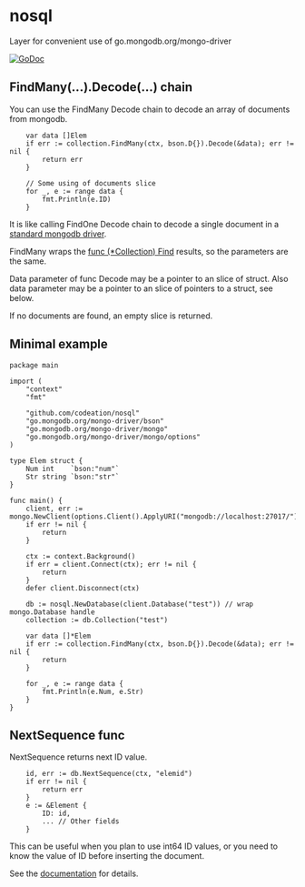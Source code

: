 # nosql
Layer for convenient use of go.mongodb.org/mongo-driver

[![GoDoc](https://godoc.org/github.com/codeation/nosql?status.svg)](https://godoc.org/github.com/codeation/nosql)

## FindMany(...).Decode(...) chain

You can use the FindMany Decode chain to decode an array of documents from mongodb.

```
	var data []Elem
	if err := collection.FindMany(ctx, bson.D{}).Decode(&data); err != nil {
		return err
	}

	// Some using of documents slice
	for _, e := range data {
		fmt.Println(e.ID)
	}

```

It is like calling FindOne Decode chain to decode a single document in a
[standard mongodb driver](https://godoc.org/go.mongodb.org/mongo-driver/mongo).

FindMany wraps the
[func (*Collection) Find](https://godoc.org/go.mongodb.org/mongo-driver/mongo#Collection.Find)
results, so the parameters are the same.

Data parameter of func Decode may be a pointer to an slice of struct.
Also data parameter may be a pointer to an slice of pointers to a struct, see below.

If no documents are found, an empty slice is returned.

## Minimal example

```
package main

import (
	"context"
	"fmt"

	"github.com/codeation/nosql"
	"go.mongodb.org/mongo-driver/bson"
	"go.mongodb.org/mongo-driver/mongo"
	"go.mongodb.org/mongo-driver/mongo/options"
)

type Elem struct {
	Num int    `bson:"num"`
	Str string `bson:"str"`
}

func main() {
	client, err := mongo.NewClient(options.Client().ApplyURI("mongodb://localhost:27017/"))
	if err != nil {
		return
	}

	ctx := context.Background()
	if err = client.Connect(ctx); err != nil {
		return
	}
	defer client.Disconnect(ctx)

	db := nosql.NewDatabase(client.Database("test")) // wrap mongo.Database handle
	collection := db.Collection("test")

	var data []*Elem
	if err := collection.FindMany(ctx, bson.D{}).Decode(&data); err != nil {
		return
	}

	for _, e := range data {
		fmt.Println(e.Num, e.Str)
	}
}
```

## NextSequence func

NextSequence returns next ID value.

```
    id, err := db.NextSequence(ctx, "elemid")
    if err != nil {
        return err
    }
    e := &Element {
        ID: id,
        ... // Other fields
    }
```

This can be useful when you plan to use int64 ID values,
or you need to know the value of ID before inserting the document.

See the [documentation](https://godoc.org/github.com/codeation/nosql) for details.
